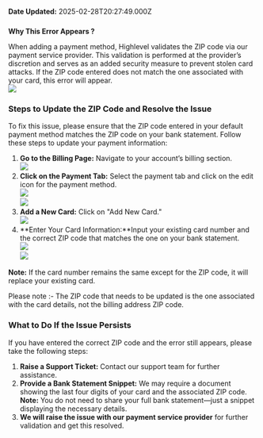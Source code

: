 **Date Updated:** 2025-02-28T20:27:49.000Z

###   
**Why This Error Appears ?**

When adding a payment method, Highlevel validates the ZIP code via our payment service provider. This validation is performed at the provider’s discretion and serves as an added security measure to prevent stolen card attacks. If the ZIP code entered does not match the one associated with your card, this error will appear.  
![](https://s3.amazonaws.com/cdn.freshdesk.com/data/helpdesk/attachments/production/155042418723/original/_DH5EcNVzeFlBGCX1REFxZMYMHtlMHhy1w.png?1740739001)

  
### **Steps to Update the ZIP Code and Resolve the Issue**

To fix this issue, please ensure that the ZIP code entered in your default payment method matches the ZIP code on your bank statement. Follow these steps to update your payment information:

1. **Go to the Billing Page:** Navigate to your account’s billing section.  
![](https://s3.amazonaws.com/cdn.freshdesk.com/data/helpdesk/attachments/production/155042418298/original/f8poN9D2AlAtxmej0ptNdacGZ_9gINAfwQ.png?1740738701)
2. **Click on the Payment Tab:** Select the payment tab and click on the edit icon for the payment method.  
![](https://s3.amazonaws.com/cdn.freshdesk.com/data/helpdesk/attachments/production/155042418271/original/WH62lr4CyD7T-W0L2iqB52wKszXcKNtOpA.png?1740738684)  
![](https://s3.amazonaws.com/cdn.freshdesk.com/data/helpdesk/attachments/production/155042418227/original/IPKliuRZ-upUNkEgQlruc6TdoDFC6lYmGQ.png?1740738659)
3. **Add a New Card:** Click on "Add New Card."  
![](https://s3.amazonaws.com/cdn.freshdesk.com/data/helpdesk/attachments/production/155042418378/original/2AnI0l_WFqXLKipttnjMhq1j68-g4kxNsQ.png?1740738774)
4. **Enter Your Card Information:**Input your existing card number and the correct ZIP code that matches the one on your bank statement.  
![](https://s3.amazonaws.com/cdn.freshdesk.com/data/helpdesk/attachments/production/155042418439/original/NeVDg6BLYO0wiYq4T6v5nnrSix3OrRaMXQ.png?1740738803)  
![](https://s3.amazonaws.com/cdn.freshdesk.com/data/helpdesk/attachments/production/155042408639/original/iP9PCJ1hPGehj2WVnTAfcReTneQaQN8DLA.png?1740732146)

**Note:** If the card number remains the same except for the ZIP code, it will replace your existing card.

  
Please note :- The ZIP code that needs to be updated is the one associated with the card details, not the billing address ZIP code.

  
### **What to Do If the Issue Persists**

If you have entered the correct ZIP code and the error still appears, please take the following steps:

1. **Raise a Support Ticket:** Contact our support team for further assistance.
2. **Provide a Bank Statement Snippet:** We may require a document showing the last four digits of your card and the associated ZIP code.  
**Note:** You do not need to share your full bank statement—just a snippet displaying the necessary details.
3. **We will raise the issue with our payment service provider** for further validation and get this resolved.
  
  